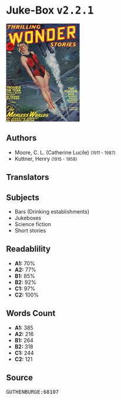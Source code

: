 # Juke-Box <kbd>v2.2.1</kbd>

![](./cover.medium.jpg "")

## Authors


 - Moore, C. L. (Catherine Lucile) <small>(1911 - 1987)</small>
 - Kuttner, Henry <small>(1915 - 1958)</small>

## Translators



## Subjects


 - Bars (Drinking establishments)
 - Jukeboxes
 - Science fiction
 - Short stories

## Readablility


 - **A1:** 70%
 - **A2:** 77%
 - **B1:** 85%
 - **B2:** 92%
 - **C1:** 97%
 - **C2:** 100%

## Words Count


 - **A1:** 385
 - **A2:** 216
 - **B1:** 264
 - **B2:** 318
 - **C1:** 244
 - **C2:** 121

## Source


<kbd>GUTHENBURGE:68107</kbd>
